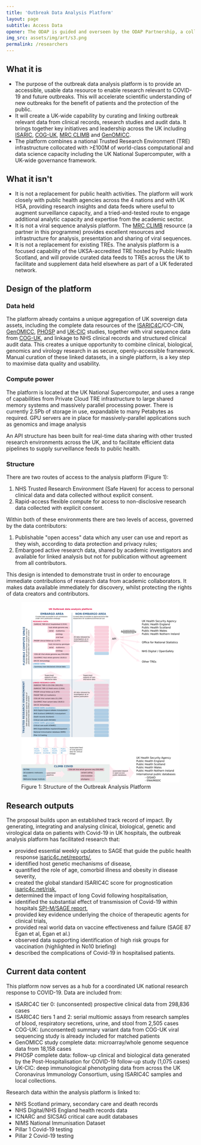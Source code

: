 ```yaml
---
title: 'Outbreak Data Analysis Platform'
layout: page
subtitle: Access Data
opener: The ODAP is guided and overseen by the ODAP Partnership, a collaboration among nationwide research studies, public health agencies, the NHS and clinicians and scientists.
img_src: assets/img/art/s3.png
permalink: /researchers
---
```




## What it is

- The purpose of the outbreak data analysis platform is to provide an accessible, usable data resource to enable research relevant to COVID-19 and future outbreaks. This will accelerate scientific understanding of new outbreaks for the benefit of patients and the protection of the public.
- It will create a UK-wide capability by curating and linking outbreak relevant data from clinical records, research studies and audit data. It brings together key initiatives and leadership across the UK including [ISARIC](https://isaric4c.net/), [COG-UK](https://www.cogconsortium.uk/), [MRC CLIMB](https://www.climb.ac.uk/) and [GenOMICC](https://genomicc.org/). 
- The platform combines a national Trusted Research Environment (TRE) infrastructure collocated with >£100M of world-class computational and data science capacity including the UK National Supercomputer, with a UK-wide governance framework.


## What it isn't

- It is not a replacement for public health activities. The platform will work closely with public health agencies across the 4 nations and with UK HSA, providing research insights and data feeds where useful to augment surveillance capacity, and a tried-and-tested route to engage additional analytic capacity and expertise from the academic sector.
- It is not a viral sequence analysis platform. The [MRC CLIMB](https://www.climb.ac.uk/) resource (a partner in this programme) provides excellent resources and infrastructure for analysis, presentation and sharing of viral sequences.
- It is not a replacement for existing TREs. The analysis platform is a focused capability of the UKSA-accredited TRE hosted by Public Health Scotland, and will provide curated data feeds to TREs across the UK to facilitate and supplement data held elsewhere as part of a UK federated network.


## Design of the platform

### Data held

The platform already contains a unique aggregation of UK sovereign data assets, including the complete data resources of the [ISARIC4C](https://isaric4c.net/)/CO-CIN, [GenOMICC](https://genomicc.org/), [PHOSP](https://www.phosp.org/) and [UK-CIC](https://www.uk-cic.org/) studies, together with viral sequence data from [COG-UK](https://www.cogconsortium.uk/), and linkage to NHS clinical records and structured clinical audit data. This creates a unique opportunity to combine clinical, biological, genomics and virology research in as secure, openly-accessible framework. Manual curation of these linked datasets, in a single platform, is a key step to maximise data quality and usability.

### Compute power

The platform is located at the UK National Supercomputer, and uses a range of capabilities from Private Cloud TRE infrastructure to large shared memory systems and massively parallel processing power. There is currently 2.5Pb of storage in use, expandable to many Petabytes as required. GPU servers are in place for massively-parallel applications such as genomics and image analysis

An API structure has been built for real-time data sharing with other trusted research environments across the UK, and to facilitate efficient data pipelines to supply surveillance feeds to public health.


### Structure

There are two routes of access to the analysis platform (Figure 1):

1. NHS Trusted Research Environment (Safe Haven) for access to personal clinical data and data collected without explicit consent.
2. Rapid-access flexible compute for access to non-disclosive research data collected with explicit consent.

Within both of these environments there are two levels of access, governed by the data contributors:

1. Publishable "open access" data which any user can use and report as they wish, according to data protection and privacy rules;
2. Embargoed active research data, shared by academic investigators and available for linked analysis but not for publication without agreement from all contributors.

This design is intended to demonstrate trust in order to encourage immediate contributions of research data from academic collaborators. It makes data available immediately for discovery, whilst protecting the rights of data creators and contributors.

<figure>
<img src="/assets/img/art/i4c-analysis-platform-updated.png" alt="Structure of the Outbreak Analysis Platform">
<figcaption>Figure 1: Structure of the Outbreak Analysis Platform</figcaption>
</figure>

## Research outputs

The proposal builds upon an established track record of impact. By generating, integrating and analysing clinical, biological, genetic and virological data on patients with Covid-19 in UK hospitals, the outbreak analysis platform has facilitated research that:

- provided essential weekly updates to SAGE that guide the public health response [isaric4c.net/reports/](https://isaric4c.net/reports/), 
- identified host genetic mechanisms of disease,
- quantified the role of age, comorbid illness and obesity in disease severity,
- created the global standard ISARIC4C score for prognostication [isaric4c.net/risk](isaric4c.net/risk),
- determined the impact of long Covid following hospitalisation, 
- identified the substantial effect of transmission of Covid-19 within hospitals [SPI-M/SAGE report](https://assets.publishing.service.gov.uk/government/uploads/system/uploads/attachment_data/file/961210/S1056_Contribution_of_nosocomial_infections_to_the_first_wave.pdf),
- provided key evidence underlying the choice of therapeutic agents for clinical trials,
- provided real world data on vaccine effectiveness and failure (SAGE 87 Egan et al,  Egan et al.) 
- observed data supporting identification of high risk groups for vaccination (highlighted in No10 briefing)
- described the complications of Covid-19 in hospitalised patients.

## Current data content

This platform now serves as a hub for a coordinated UK national research response to COVID-19. Data are included from:

- ISARIC4C tier 0: (unconsented) prospective clinical data from 298,836 cases
- ISARIC4C tiers 1 and 2: serial multiomic assays from research samples of blood, respiratory secretions, urine, and stool from 2,505 cases
- COG-UK: (unconsented) summary variant data from COG-UK viral sequencing study is already included for matched patients
- GenOMICC study complete data: microarray/whole genome sequence data from 18,158 cases
- PHOSP complete data: follow-up clinical and biological data generated by the Post-Hospitalisation for COVID-19 follow-up study (1,075 cases)
- UK-CIC: deep immunological phenotyping data from across the UK Coronavirus Immunology Consortium, using ISARIC4C samples and local collections.

Research data within the analysis platform is linked to:

- NHS Scotland primary, secondary care and death records
- NHS Digital/NHS England health records data
- ICNARC and SICSAG critical care audit databases
- NIMS National Immunisation Dataset
- Pillar 1 Covid-19 testing
- Pillar 2 Covid-19 testing

